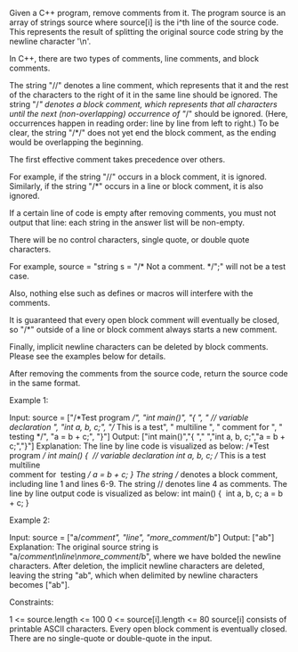 Given a C++ program, remove comments from it. The program source is an array
of strings source where source[i] is the i^th line of the source code. This
represents the result of splitting the original source code string by the
newline character '\n'.

In C++, there are two types of comments, line comments, and block
comments.


The string "//" denotes a line comment, which represents that it and the rest
of the characters to the right of it in the same line should be ignored.
The string "/*" denotes a block comment, which represents that all characters
until the next (non-overlapping) occurrence of "*/" should be ignored. (Here,
occurrences happen in reading order: line by line from left to right.) To be
clear, the string "/*/" does not yet end the block comment, as the ending
would be overlapping the beginning.


The first effective comment takes precedence over others.


For example, if the string "//" occurs in a block comment, it is ignored.
Similarly, if the string "/*" occurs in a line or block comment, it is also
ignored.


If a certain line of code is empty after removing comments, you must not
output that line: each string in the answer list will be non-empty.

There will be no control characters, single quote, or double quote
characters.


For example, source = "string s = "/* Not a comment. */";" will not be a test
case.


Also, nothing else such as defines or macros will interfere with the
comments.

It is guaranteed that every open block comment will eventually be closed, so
"/*" outside of a line or block comment always starts a new comment.

Finally, implicit newline characters can be deleted by block comments. Please
see the examples below for details.

After removing the comments from the source code, return the source code in
the same format.


Example 1:


Input: source = ["/*Test program */", "int main()", "{ ", "  // variable
declaration ", "int a, b, c;", "/* This is a test", "   multiline  ", "
comment for ", "   testing */", "a = b + c;", "}"]
Output: ["int main()","{ ","  ","int a, b, c;","a = b + c;","}"]
Explanation: The line by line code is visualized as below:
/*Test program */
int main()
{ 
⁠ // variable declaration 
int a, b, c;
/* This is a test
⁠  multiline  
⁠  comment for 
⁠  testing */
a = b + c;
}
The string /* denotes a block comment, including line 1 and lines 6-9. The
string // denotes line 4 as comments.
The line by line output code is visualized as below:
int main()
{ 
⁠ 
int a, b, c;
a = b + c;
}


Example 2:


Input: source = ["a/*comment", "line", "more_comment*/b"]
Output: ["ab"]
Explanation: The original source string is
"a/*comment\nline\nmore_comment*/b", where we have bolded the newline
characters.  After deletion, the implicit newline characters are deleted,
leaving the string "ab", which when delimited by newline characters becomes
["ab"].



Constraints:


1 <= source.length <= 100
0 <= source[i].length <= 80
source[i] consists of printable ASCII characters.
Every open block comment is eventually closed.
There are no single-quote or double-quote in the input.




